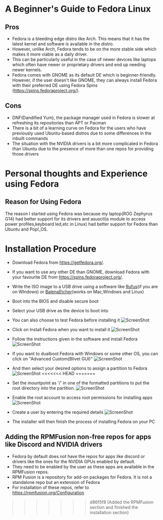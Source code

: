 # A Beginner's Guide to Fedora Linux

## Pros

- Fedora is a bleeding edge distro like Arch. This means that it has the latest kernel and software is available in the distro.
- However, unlike Arch, Fedora tends to be on the more stable side which makes it more viable as a daily driver.
- This can be particularly useful in the case of newer devices like laptops which often have newer or proprietary drivers and end up needing newer kernels.
- Fedora comes with GNOME as its default DE which is beginner-friendly. However, if the user doesn't like GNOME, they can always install Fedora with their preferred DE using Fedora Spins
 (https://spins.fedoraproject.org/).

## Cons

- DNF(Dandified Yum), the package manager used in Fedora is slower at refreshing its repositories than APT or Pacman
- There is a bit of a learning curve on Fedora for the users who have previously used Ubuntu-based distros due to some differences in the inbuilt commands
- The situation with the NVIDIA drivers is a bit more complicated in Fedora than Ubuntu due to the presence of more than one repos for providing those drivers

# Personal thoughts and Experience using Fedora

## Reason for Using Fedora

The reason I started using Fedora was because my laptop(ROG Zephyrus G14) had better support for its drivers and asusctl(a module to access power profiles,keyboard led,etc in Linux) had better support for Fedora than Ubuntu and Pop!\_OS.

# Installation Procedure

- Download Fedora from https://getfedora.org/.
- If you want to use any other DE than GNOME, download Fedora with your favourite DE from https://spins.fedoraproject.org/.
- Write the ISO image to a USB drive using a software like <a href="https://rufus.ie/en/">Rufus</a>(if you are on WIndows) or <a href="https://github.com/balena-io/etcher/releases/tag/v1.10.6">BalenaEtcher</a>(works on Mac,Windows and Linux)
- Boot into the BIOS and disable secure boot
- Select your USB drive as the device to boot into
- You can also choose to test Fedora before installing it
![ScreenShot](/Images/file2.png)

- Click on Install Fedora when you want to install it
![ScreenShot](/Images/file1.png)
- Follow the instructions given in the software and install Fedora
![ScreenShot](/Images/file3.png)
- If you want to dualboot Fedora with Windows or some other OS, you can click on "Advanced Custom(Blivet GUI)"
![ScreenShot](/Images/file6.png)
- And then select your desired options to assign a partition to Fedora
![ScreenShot](/Images/file7.png)
<<<<<<< HEAD
=======
- Set the mountpoint as '/' in one of the formatted partitions to put the root directory into the partition.
![ScreenShot](/Images/file8.png)
- Enable the root account to access root permissions for installing apps
![ScreenShot](/Images/file9.png)
- Create a user by entering the required details
![ScreenShot](/Images/file10.png)
- The installer will then finish the process of installing Fedora on your PC

## Adding the RPMFusion non-free repos for apps like Discord and NVIDIA drivers
- Fedora by default does not have the repos for apps like discord or drivers like the ones for the NVIDIA GPUs enabled by default.
- They need to be enabled by the user as these apps are available in the RPMFusion repos.
- RPM Fusion is a repository for add-on packages for Fedora. It is not a standalone repo but an extension of Fedora
- For installation of these repos, refer to https://rpmfusion.org/Configuration
>>>>>>> d86f5f8 (Added the RPMFusion section and finished the installation section)
